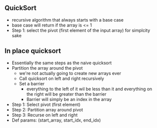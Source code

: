 ## QuickSort
* recursive algorithm that always starts with a base case
* base case will return if the array is <= 1
* Step 1:
  select the pivot (first element of the input array) for simplcity sake
## In place quicksort
* Essentially the same steps as the naive quicksort
* Partition the array around the pivot
  * we're not actually going to create new arrays ever
  * Call quicksort on left and right recursively
  * Set a barrier
    * everything to the left of it wil be less than it and everything on the right 
    will be greater than the barrier
    * Barrier will simply be an index in the array
* Step 1: Select pivot (first element)
* Step 2: Partition array around pivot
* Step 3: Recurse on left and right
* Def params: (start_array, start_idx, end_idx)